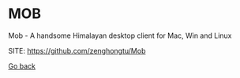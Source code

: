 # MOB
 
 Mob - A handsome Himalayan desktop client for
 Mac, Win and Linux
 
 SITE: https://github.com/zenghongtu/Mob

 [Go back](https://portable-linux-apps.github.io/apps.html)
